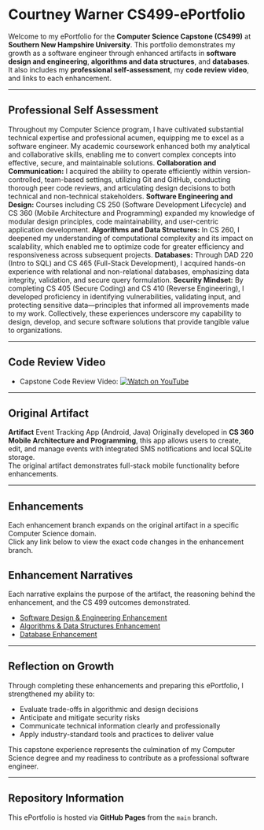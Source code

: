 # Courtney Warner CS499-ePortfolio
Welcome to my ePortfolio for the **Computer Science Capstone (CS499)** at **Southern New Hampshire University**.
This portfolio demonstrates my growth as a software engineer through enhanced artifacts in **software design and engineering**, **algorithms and data structures**, and **databases**.  
It also includes my **professional self-assessment**, my **code review video**, and links to each enhancement.

---

## Professional Self Assessment
Throughout my Computer Science program, I have cultivated substantial technical expertise and professional acumen, equipping me to excel as a software engineer.
My academic coursework enhanced both my analytical and collaborative skills, enabling me to convert complex concepts into effective, secure, and maintainable solutions.
**Collaboration and Communication:**
I acquired the ability to operate efficiently within version-controlled, team-based settings, utilizing Git and GitHub, conducting thorough peer code reviews, and articulating design decisions to both technical and non-technical stakeholders.
**Software Engineering and Design:**
Courses including CS 250 (Software Development Lifecycle) and CS 360 (Mobile Architecture and Programming) expanded my knowledge of modular design principles, code maintainability, and user-centric application development.
**Algorithms and Data Structures:**
In CS 260, I deepened my understanding of computational complexity and its impact on scalability, which enabled me to optimize code for greater efficiency and responsiveness across subsequent projects.
**Databases:**
Through DAD 220 (Intro to SQL) and CS 465 (Full-Stack Development), I acquired hands-on experience with relational and non-relational databases, emphasizing data integrity, validation, and secure query formulation.
**Security Mindset:**
By completing CS 405 (Secure Coding) and CS 410 (Reverse Engineering), I developed proficiency in identifying vulnerabilities, validating input, and protecting sensitive data—principles that informed all improvements made to my work.
Collectively, these experiences underscore my capability to design, develop, and secure software solutions that provide tangible value to organizations.

---

## Code Review Video
- Capstone Code Review Video:
  [![Watch on YouTube](https://img.youtube.com/vi/ufeWFC3_3Q4/0.jpg)](https://www.youtube.com/watch?v=ufeWFC3_3Q4)

---

## Original Artifact
**Artifact** Event Tracking App (Android, Java)
Originally developed in **CS 360 Mobile Architecture and Programming**, this app allows users to create, edit, and manage events with integrated SMS notifications and local SQLite storage.  
The original artifact demonstrates full-stack mobile functionality before enhancements.

---

## Enhancements
Each enhancement branch expands on the original artifact in a specific Computer Science domain.  
Click any link below to view the exact code changes in the enhancement branch.
## Enhancement Narratives
Each narrative explains the purpose of the artifact, the reasoning behind the enhancement, and the CS 499 outcomes demonstrated.

- [Software Design & Engineering Enhancement](https://github.com/CWarner-Tech/cs499-eportfolio/tree/enhancement-software-design)
- [Algorithms & Data Structures Enhancement](https://github.com/CWarner-Tech/cs499-eportfolio/tree/enhancement-algorithms-data-structures)
- [Database Enhancement](https://github.com/CWarner-Tech/cs499-eportfolio/tree/enhancement-database)

---

## Reflection on Growth
Through completing these enhancements and preparing this ePortfolio, I strengthened my ability to:
- Evaluate trade-offs in algorithmic and design decisions  
- Anticipate and mitigate security risks  
- Communicate technical information clearly and professionally  
- Apply industry-standard tools and practices to deliver value  

This capstone experience represents the culmination of my Computer Science degree and my readiness to contribute as a professional software engineer.

---

## Repository Information
This ePortfolio is hosted via **GitHub Pages** from the `main` branch.
  
